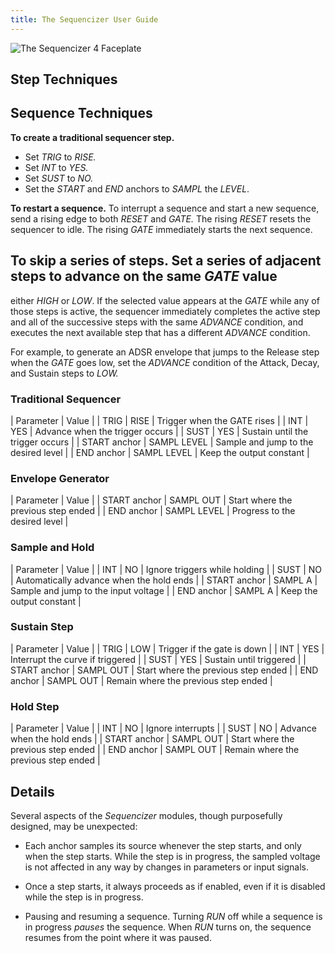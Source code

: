 ```yaml
---
title: The Sequencizer User Guide
---
```

<img class="faceplate" src="{{'/modules/sequencizer/sequencizer.svg' | relative_url}}" alt="The Sequencizer 4 Faceplate" />


## Step Techniques

## Sequence Techniques

**To create a traditional sequencer step.**

- Set _TRIG_ to _RISE._
- Set _INT_ to _YES._
- Set _SUST_ to _NO._
- Set the _START_ and _END_ anchors
    to _SAMPL_ the _LEVEL_.

**To restart a sequence.**
To interrupt a sequence
and start a new sequence,
send a rising edge to both _RESET_ and _GATE._
The rising _RESET_ resets the sequencer to idle.
The rising _GATE_ immediately starts the next sequence.

**To skip a series of steps.**
Set a series of adjacent steps to advance on the same _GATE_ value
--
either _HIGH_ or _LOW_.
If the selected value appears at the _GATE_
while any of those steps is active,
the sequencer immediately completes the active step
and all of the successive steps with the same _ADVANCE_ condition,
and executes the next available step that has a different _ADVANCE_ condition.

For example, to generate an ADSR envelope
that jumps to the Release step when the _GATE_ goes low,
set the _ADVANCE_ condition
of the Attack, Decay, and Sustain steps
to _LOW._

### Traditional Sequencer

| Parameter | Value |
| TRIG | RISE | Trigger when the GATE rises |
| INT | YES | Advance when the trigger occurs |
| SUST | YES | Sustain until the trigger occurs |
| START anchor | SAMPL LEVEL | Sample and jump to the desired level |
| END anchor | SAMPL LEVEL | Keep the output constant |

### Envelope Generator

| Parameter | Value |
| START anchor | SAMPL OUT | Start where the previous step ended |
| END anchor | SAMPL LEVEL | Progress to the desired level |

### Sample and Hold

| Parameter | Value |
| INT | NO | Ignore triggers while holding |
| SUST | NO | Automatically advance when the hold ends |
| START anchor | SAMPL A | Sample and jump to the input voltage |
| END anchor | SAMPL A | Keep the output constant |

### Sustain Step

| Parameter | Value |
| TRIG | LOW | Trigger if the gate is down |
| INT | YES | Interrupt the curve if triggered |
| SUST | YES | Sustain until triggered |
| START anchor | SAMPL OUT | Start where the previous step ended |
| END anchor | SAMPL OUT | Remain where the previous step ended |

### Hold Step

| Parameter | Value |
| INT | NO | Ignore interrupts |
| SUST | NO | Advance when the hold ends |
| START anchor | SAMPL OUT | Start where the previous step ended |
| END anchor | SAMPL OUT | Remain where the previous step ended |

## Details

Several aspects of the _Sequencizer_ modules,
though purposefully designed,
may be unexpected:

- Each anchor samples its source
    whenever the step starts,
    and only when the step starts.
    While the step is in progress,
    the sampled voltage
    is not affected in any way
    by changes in parameters or input signals.

-   Once a step starts,
    it always proceeds as if enabled,
    even if it is disabled while the step is in progress.

-   Pausing and resuming a sequence.
    Turning _RUN_ off
    while a sequence is in progress
    _pauses_ the sequence.
    When _RUN_ turns on,
    the sequence resumes from the point where it was paused.

<script src="https://cdnjs.cloudflare.com/ajax/libs/mathjax/2.7.0/MathJax.js?config=TeX-AMS-MML_HTMLorMML" type="text/javascript"></script>
